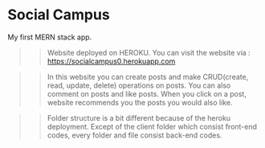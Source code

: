 # Social Campus
My first MERN stack app.

>>Website deployed on HEROKU. You can visit the website via : https://socialcampus0.herokuapp.com

>>In this website you can create posts and make CRUD(create, read, update, delete) operations on posts. You can also comment on posts and like posts. When you click on a post, website recommends you the posts you would also like.

>>Folder structure is a bit different because of the heroku deployment. Except of the client folder which consist front-end codes, every folder and file consist back-end codes.
